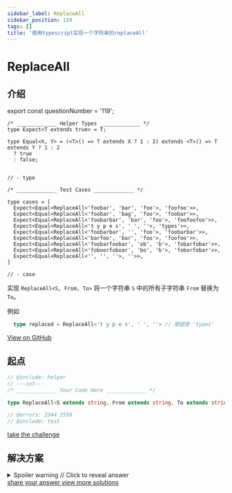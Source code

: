 ```yaml
---
sidebar_label: ReplaceAll
sidebar_position: 119
tags: []
title: '使用typescript实现一个字符串的replaceAll'
---
```


# ReplaceAll

## 介绍

export const questionNumber = '119';

```twoslash include helper
/* _____________ Helper Types _____________ */
type Expect<T extends true> = T;

type Equal<X, Y> = (<T>() => T extends X ? 1 : 2) extends <T>() => T extends Y ? 1 : 2
  ? true
  : false;


// - type
```

```twoslash include test
/* _____________ Test Cases _____________ */

type cases = [
  Expect<Equal<ReplaceAll<'foobar', 'bar', 'foo'>, 'foofoo'>>,
  Expect<Equal<ReplaceAll<'foobar', 'bag', 'foo'>, 'foobar'>>,
  Expect<Equal<ReplaceAll<'foobarbar', 'bar', 'foo'>, 'foofoofoo'>>,
  Expect<Equal<ReplaceAll<'t y p e s', ' ', ''>, 'types'>>,
  Expect<Equal<ReplaceAll<'foobarbar', '', 'foo'>, 'foobarbar'>>,
  Expect<Equal<ReplaceAll<'barfoo', 'bar', 'foo'>, 'foofoo'>>,
  Expect<Equal<ReplaceAll<'foobarfoobar', 'ob', 'b'>, 'fobarfobar'>>,
  Expect<Equal<ReplaceAll<'foboorfoboar', 'bo', 'b'>, 'foborfobar'>>,
  Expect<Equal<ReplaceAll<'', '', ''>, ''>>,
]

// - case
```
  实现 `ReplaceAll<S, From, To>` 将一个字符串 `S` 中的所有子字符串 `From` 替换为 `To`。

例如

```ts
  type replaced = ReplaceAll<'t y p e s', ' ', ''> // 期望是 'types'
```

<span className="badge-links">
  <a className="view" target="\_blank" href={`https://tsch.js.org/${questionNumber}`}>
    View on GitHub
  </a>
</span>

## 起点

```ts twoslash
// @include: helper
// ---cut---
/* _____________ Your Code Here _____________ */

type ReplaceAll<S extends string, From extends string, To extends string> = any

// @errors: 2344 2558
// @include: test
```

<span className="badge-links">
  <a
    className="challenge"
    target="\_blank"
    href={`https://tsch.js.org/${questionNumber}/play`}
  >
    take the challenge
  </a>
</span>

## 解决方案

<details>

<summary>Spoiler warning // Click to reveal answer</summary>

```ts twoslash
// @include: helper

// @include: test
// @errors: 2344

/* _____________ Answer Here _____________ */
/// ---cut---

//most popular

type ReplaceAll<S extends string, From extends string, To extends string> = S extends ''
  ? S
  : S extends `${infer F}${From}${infer Rest}`
    ? `${F}${To}${ReplaceAll<Rest, From, To>}`
    : S;
```


```ts twoslash
// 存在问题

type replace<S extends string, K extends string, To extends string> = K extends '' 
  ? S
  : S extends `${infer R}${K}${infer Rest}` 
    ? `${R}${To}${Rest}` 
    : S


type ReplaceAll<S extends string, K extends string, To extends string> = K extends '' 
  ? S
  : S extends `${infer R}${K}${infer Rest}`
    ? ReplaceAll<replace<S, K, To>, K, To>
    : S;

```


</details>

<span className="badge-links">
  <a
    className="share"
    target="\_blank"
    href={`https://tsch.js.org/${questionNumber}/answer`}
  >
    share your answer
  </a>
  <a
    className="solution"
    target="\_blank"
    href={`https://tsch.js.org/${questionNumber}/solutions`}
  >
    view more solutions
  </a>
</span>

